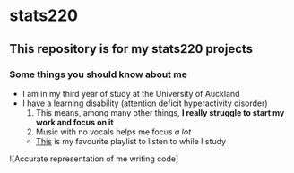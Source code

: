 # stats220

## This repository is for my stats220 projects

### Some things you should know about me
* I am in my third year of study at the University of Auckland
* I have a learning disability (attention deficit hyperactivity disorder)
  1. This means, among many other things, **I really struggle to start my work and focus on it**
  2. Music with no vocals helps me focus *a lot*
    * [This](https://open.spotify.com/playlist/24znC5fDTmPaKHYr3Ns0zg?si=698d664c47f949b9) is my favourite playlist to listen to while I study

![Accurate representation of me writing code]

